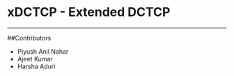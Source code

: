 xDCTCP - Extended DCTCP
========================
---
##Contributors
* Piyush Anil Nahar
* Ajeet Kumar
* Harsha Aduri
